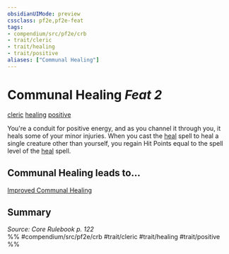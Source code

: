 ```yaml
---
obsidianUIMode: preview
cssclass: pf2e,pf2e-feat
tags:
- compendium/src/pf2e/crb
- trait/cleric
- trait/healing
- trait/positive
aliases: ["Communal Healing"]
---
```

# Communal Healing  *Feat 2*  
[cleric](/rules/traits/cleric.md)  [healing](/rules/traits/healing.md)  [positive](/rules/traits/positive.md)  


You're a conduit for positive energy, and as you channel it through you, it heals some of your minor injuries. When you cast the [heal](/compendium/spells/heal.md) spell to heal a single creature other than yourself, you regain Hit Points equal to the spell level of the [heal](/compendium/spells/heal.md) spell.

## Communal Healing leads to...

[Improved Communal Healing](/compendium/feats/improved-communal-healing.md)

## Summary

*Source: Core Rulebook p. 122*  
%% #compendium/src/pf2e/crb #trait/cleric #trait/healing #trait/positive %%